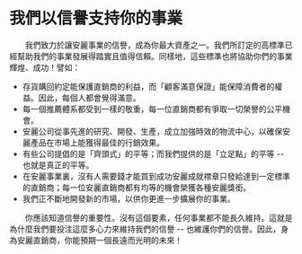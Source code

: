 # 我們以信譽支持你的事業

&emsp;&emsp;我們致力於讓安麗事業的信譽，成為你最大資產之一。我們所訂定的高標準已經幫助我們的事業發展得踏實且值得信賴。同樣地，這些標準也將協助你們的事業輝煌、成功！譬如：

* 存貨購回約定能保護直銷商的利益，而「顧客滿意保證」能保障消費者的權益。因此，每個人都會覺得滿意。
* 每一個推薦體系都受到一樣的敬重，每一位直銷商都有爭取一切榮譽的公平機會。
* 安麗公司從事先進的研究、開發、生產，成立加強時效的物流中心，以確保安麗產品在市場上能獲得最佳的行銷效果。
* 有些公司提倡的是「齊頭式」的平等；而我們提供的是「立足點」的平等 -- 也就是真正的平等。
* 在安麗事業裏，沒有人需要錢才能買到成功安麗成就襟章只發給達到一定標準的直銷商；每一位安麗直銷商都有均等的機會榮獲各種安麗獎銜。
* 我們正不斷地開發新的市場，以供你更進一步擴展你的事業。

&emsp;&emsp;你應該知道信譽的重要性。沒有這個要素，任何事業都不能長久維持。這就是為什麼我們要投注這麼多心力來維持我們的信譽 -- 也維護你們的信譽。因此，身為安麗直銷商，你能預期一個長遠而光明的未來！
